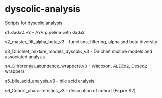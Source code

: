 # dyscolic-analysis
 
 
Scripts for dyscolic analysis

s1_dada2_v3 - ASV pipeline with dada2

s2_master_filt_alpha_beta_v3 - functions, filtering, alpha and beta diversity

s3_Dirichlet_mixture_models_dyscolic_v3 - Dirichlet mixture models and associated analysis

s4_Differential_abundance_wrappers_v3 - Wilcoxon, ALDEx2, Deseq2 wrappers

s5_bile_acid_analysis_v3 - bile acid analysis

s6_Cohort_characteristics_v3 - description of cohort (Figure S2)
